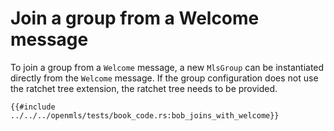 # Join a group from a Welcome message

To join a group from a `Welcome` message, a new `MlsGroup` can be instantiated directly from the `Welcome` message.
If the group configuration does not use the ratchet tree extension, the ratchet tree needs to be provided.

```rust,no_run,noplayground
{{#include ../../../openmls/tests/book_code.rs:bob_joins_with_welcome}}
```
